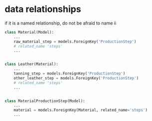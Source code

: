 # data relationships

if it is a named relationship, do not be afraid to name ii

```python
class Material(Model):
	...
	raw_material_step = models.ForeignKey('ProductionStep')
	# related_name 'steps'
	...


class Leather(Material):
	...
	tanning_step = models.ForeignKey('ProductionStep')
	other_leather_step = models.ForeignKey('ProductionStep')
	# related_name 'steps'
	...


class MaterialProductionStep(Model):
	...
	material = models.ForeignKey(Material, related_name='steps')
	...
```
